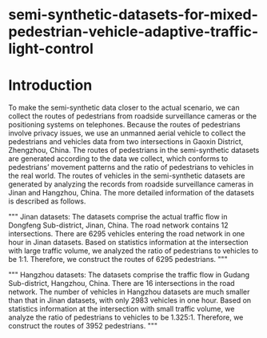 # semi-synthetic-datasets-for-mixed-pedestrian-vehicle-adaptive-traffic-light-control

Introduction
====
To make the semi-synthetic data closer to the actual scenario, we can collect the routes of pedestrians from roadside surveillance cameras or the positioning systems on telephones. Because the routes of pedestrians involve privacy issues, we use an unmanned aerial vehicle to collect the pedestrians and vehicles data from two intersections in Gaoxin District, Zhengzhou, China. The routes of pedestrians in the semi-synthetic datasets are generated according to the data we collect, which conforms to pedestrians’ movement patterns and the ratio of pedestrians to vehicles in the real world. The routes of vehicles in the semi-synthetic datasets are generated by analyzing the records from roadside surveillance cameras in Jinan and Hangzhou, China.  The more detailed information of the datasets is described as follows.

"""
Jinan datasets: The datasets comprise the actual traffic flow in Dongfeng Sub-district, Jinan, China. The road network contains 12 intersections. There are 6295 vehicles entering the road network in one hour in Jinan datasets. Based on statistics information at the intersection with large traffic volume, we analyzed the ratio of pedestrians to vehicles to be 1:1. Therefore, we construct the routes of 6295 pedestrians.
"""

"""
Hangzhou datasets: The datasets comprise the traffic flow in Gudang Sub-district, Hangzhou, China. There are 16 intersections in the road network. The number of vehicles in Hangzhou datasets are much smaller than that in Jinan datasets, with only 2983 vehicles in one hour. Based on statistics information at the intersection with small traffic volume, we analyze the ratio of pedestrians to vehicles to be 1.325:1. Therefore, we construct the routes of 3952 pedestrians.
"""
